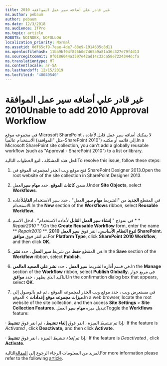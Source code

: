 ```yaml
---
title: غير قادر علي أضافه سير عمل الموافقة 2010
ms.author: pebaum
author: pebaum
ms.date: 12/3/2018
ms.audience: ITPro
ms.topic: article
ROBOTS: NOINDEX, NOFOLLOW
localization_priority: Normal
ms.assetid: 0df65cf9-7eae-4de7-88e9-1914635c8d11
ms.openlocfilehash: 11ba9bf04f826b0d7465a9a81a36c327e79f4d13
ms.sourcegitcommit: 0f0186044a3597e42ad14c32ca58e7224344dcfa
ms.translationtype: MT
ms.contentlocale: ar-SA
ms.lasthandoff: 12/15/2019
ms.locfileid: "40049540"
---
```

# <a name="unable-to-add-2010-approval-workflow"></a><span data-ttu-id="b1d3b-102">غير قادر علي أضافه سير عمل الموافقة 2010</span><span class="sxs-lookup"><span data-stu-id="b1d3b-102">Unable to add 2010 Approval Workflow</span></span>

<span data-ttu-id="b1d3b-103">في مجموعه موقع Microsoft SharePoint ، لا يمكنك أضافه سير عمل قابل لأعاده الاستخدام عالميا (مثل "الموافقة-SharePoint 2010") إلى قائمه أو مكتبه.</span><span class="sxs-lookup"><span data-stu-id="b1d3b-103">In a Microsoft SharePoint site collection, you can't add a globally reusable workflow (such as "Approval - SharePoint 2010") to a list or library.</span></span>
  
<span data-ttu-id="b1d3b-104">لحل هذه المشكلة ، اتبع الخطوات التالية:</span><span class="sxs-lookup"><span data-stu-id="b1d3b-104">To resolve this issue, follow these steps:</span></span> 
  
1. <span data-ttu-id="b1d3b-105">فتح موقع ويب الجذر لمجموعه الموقع في SharePoint Designer 2013.</span><span class="sxs-lookup"><span data-stu-id="b1d3b-105">Open the root website of the site collection in SharePoint Designer 2013.</span></span>
  
2. <span data-ttu-id="b1d3b-106">ضمن **كائنات الموقع**، حدد **مهام سير**العمل.</span><span class="sxs-lookup"><span data-stu-id="b1d3b-106">Under **Site Objects**, select **Workflows**.</span></span> 
  
3. <span data-ttu-id="b1d3b-107">في المقطع **الجديد** من "الشريط **مهام سير** العمل" ، حدد سير الاستخدام **القابل**لأعاده الاستخدام.</span><span class="sxs-lookup"><span data-stu-id="b1d3b-107">In the **New** section of the **Workflows** ribbon, select **Reusable Workflow**.</span></span> 
  
4. <span data-ttu-id="b1d3b-108">في نموذج " **إنشاء سير العمل القابل** لأعاده الاستخدام" ، ادخل الاسم \* \* *Repair2010* \* \*.</span><span class="sxs-lookup"><span data-stu-id="b1d3b-108">On the **Create Reusable Workflow** form, enter the name \*\* *Repair2010* \*\*.</span></span> <span data-ttu-id="b1d3b-109">**لنوع النظام الأساسي**، انقر فوق **سير العمل 2010 SharePoint**، ثم انقر فوق **موافق**.</span><span class="sxs-lookup"><span data-stu-id="b1d3b-109">For **Platform Type**, click **SharePoint 2010 Workflow**, and then click **OK**.</span></span> 
  
1. <span data-ttu-id="b1d3b-110">في المقطع **حفظ** من شريط **سير العمل** ، حدد **نشر**.</span><span class="sxs-lookup"><span data-stu-id="b1d3b-110">In the **Save** section of the **Workflow** ribbon, select **Publish**.</span></span> 
  
2. <span data-ttu-id="b1d3b-111">في قسم **أداره** الشريط **سير العمل** ، حدد **نشر علي الصعيد العالمي**.</span><span class="sxs-lookup"><span data-stu-id="b1d3b-111">In the **Manage** section of the **Workflow** ribbon, select **Publish Globally**.</span></span> <span data-ttu-id="b1d3b-112">في مربع حوار التاكيد الذي يظهر ، حدد **موافق**.</span><span class="sxs-lookup"><span data-stu-id="b1d3b-112">In the confirmation dialog box that appears, select **OK**.</span></span> 
  
3. <span data-ttu-id="b1d3b-113">في مستعرض ويب ، حدد موقع ويب الجذر لمجموعه الموقع ، ثم قم بالوصول إلى **ميزات مجموعه موقع** **إعدادات** \> الموقع.</span><span class="sxs-lookup"><span data-stu-id="b1d3b-113">In a web browser, locate the root website of the site collection, and then access **Site Settings** \> **Site Collection Features**.</span></span> <span data-ttu-id="b1d3b-114">تبديل ميزه **مهام سير** العمل:</span><span class="sxs-lookup"><span data-stu-id="b1d3b-114">Toggle the **Workflows** feature:</span></span> 
  
<span data-ttu-id="b1d3b-115">· إذا تم *تنشيط* الميزة ، انقر فوق **إلغاء تنشيط ،** ثم انقر فوق **تنشيط**.</span><span class="sxs-lookup"><span data-stu-id="b1d3b-115">· If the feature is  *Activated*  , click **Deactivate,** and then click **Activate**.</span></span> 
  
<span data-ttu-id="b1d3b-116">· إذا تم *إلغاء تنشيط* الميزة ، انقر فوق **تنشيط**.</span><span class="sxs-lookup"><span data-stu-id="b1d3b-116">· If the feature is  *Deactivated*  , click **Activate**.</span></span> 
  
<span data-ttu-id="b1d3b-117">لمزيد من المعلومات الرجاء الرجوع إلى [المقالة](https://go.microsoft.com/fwlink/?linkid=2047770&amp;clcid=0x409)التالية.</span><span class="sxs-lookup"><span data-stu-id="b1d3b-117">For more information please refer to the following [article](https://go.microsoft.com/fwlink/?linkid=2047770&amp;clcid=0x409).</span></span>
  

